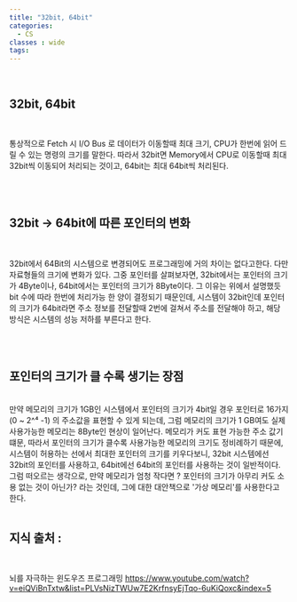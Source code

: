 ```yaml
---
title: "32bit, 64bit"
categories:
  - CS
classes : wide
tags:
---
```


<br>
<h2>
32bit, 64bit
</h2>
<br>

통상적으로 Fetch 시 I/O Bus 로 데이터가 이동할때 최대 크기, CPU가 한번에 읽어 드릴 수 있는 명령의 크기를 말한다. 따라서 32bit면 Memory에서 CPU로 이동할때 최대 32bit씩 이동되어 처리되는 것이고, 64bit는 최대 64bit씩 처리된다.

<br>

<br>
<h2>
32bit -> 64bit에 따른 포인터의 변화
</h2>
<br>

32bit에서 64Bit의 시스템으로 변경되어도 프로그래밍에 거의 차이는 없다고한다. 다만 자료형들의 크기에 변화가 있다. 그중 포인터를 살펴보자면, 32bit에서는 포인터의 크기가 4Byte이나, 64bit에서는 포인터의 크기가 8Byte이다. 그 이유는 위에서 설명했듯 bit 수에 따라 한번에 처리가능 한 양이 결정되기 때문인데, 시스템이 32bit인데 포인터의 크기가 64bit라면 주소 정보를 전달할때 2번에 걸쳐서 주소를 전달해야 하고, 해당 방식은 시스템의 성능 저하를 부른다고 한다. 

<br>


<br>
<h2>
포인터의 크기가 클 수록 생기는 장점
</h2>
<br>
만약 메모리의 크기가 1GB인 시스템에서 포인터의 크기가 4bit일 경우 포인터로 16가지(0 ~ 2^⁴ -1) 의 주소값을 표현할 수 있게 되는데, 그럼 메모리의 크기가 1 GB여도 실제 사용가능한 메모리는 8Byte인 현상이 일어난다. 메모리가 커도 표현 가능한 주소 값기 떄문, 따라서 포인터의 크기가 클수록 사용가능한 메모리의 크기도 정비례하기 때문에, 시스템이 허용하는 선에서 최대한 포인터의 크기를 키우다보니, 32bit 시스템에선 32bit의 포인터를 사용하고, 64bit에선 64bit의 포인터를 사용하는 것이 일반적이다.
그럼 떠오르는 생각으로, 만약 메모리가 엄청 작다면 ? 포인터의 크기가 아무리 커도 소용 없는 것이 아닌가? 라는 것인데, 그에 대한 대안책으로 '가상 메모리'를 사용한다고 한다.

<br>


<br>
<h2>
지식 출처 :
</h2>
<br>

뇌를 자극하는 윈도우즈 프로그래밍 https://www.youtube.com/watch?v=eiQViBnTxtw&list=PLVsNizTWUw7E2KrfnsyEjTqo-6uKiQoxc&index=5